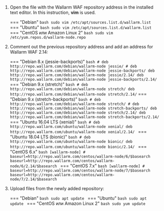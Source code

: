 1. Open the file with the Wallarm WAF repository address in the installed text editor. In this instruction, **vim** is used.

    === "Debian"
        ```bash
        sudo vim /etc/apt/sources.list.d/wallarm.list
        ```
    === "Ubuntu"
        ```bash
        sudo vim /etc/apt/sources.list.d/wallarm.list
        ```
    === "CentOS или Amazon Linux 2"
        ```bash
        sudo vim /etc/yum.repos.d/wallarm-node.repo
        ```
2. Comment out the previous repository address and add an address for Wallarm WAF 2.14:

    === "Debian 8.x (jessie-backports)"
        ``` bash
        # deb http://repo.wallarm.com/debian/wallarm-node jessie/
        # deb http://repo.wallarm.com/debian/wallarm-node jessie-backports/
        deb http://repo.wallarm.com/debian/wallarm-node jessie/2.14/
        deb http://repo.wallarm.com/debian/wallarm-node jessie-backports/2.14/
        ```
    === "Debian 9.x (stretch)"
        ``` bash
        # deb http://repo.wallarm.com/debian/wallarm-node stretch/
        deb http://repo.wallarm.com/debian/wallarm-node stretch/2.14/
        ```
    === "Debian 9.x (stretch-backports)"
        ```bash
        # deb http://repo.wallarm.com/debian/wallarm-node stretch/
        # deb http://repo.wallarm.com/debian/wallarm-node stretch-backports/
        deb http://repo.wallarm.com/debian/wallarm-node stretch/2.14/
        deb http://repo.wallarm.com/debian/wallarm-node stretch-backports/2.14/
        ```
    === "Ubuntu 16.04 LTS (xenial)"
        ```bash
        # deb http://repo.wallarm.com/ubuntu/wallarm-node xenial/
        deb http://repo.wallarm.com/ubuntu/wallarm-node xenial/2.14/
        ```
    === "Ubuntu 18.04 LTS (bionic)"
        ```bash
        # deb http://repo.wallarm.com/ubuntu/wallarm-node bionic/
        deb http://repo.wallarm.com/ubuntu/wallarm-node bionic/2.14/
        ```
    === "CentOS 6.x"
        ```bash
        [wallarm-node]
        # baseurl=http://repo.wallarm.com/centos/wallarm-node/6/$basearch
        baseurl=http://repo.wallarm.com/centos/wallarm-node/6/2.14/$basearch
        ```
    === "CentOS 7.x"
        ```bash
        [wallarm-node]
        # baseurl=http://repo.wallarm.com/centos/wallarm-node/7/$basearch
        baseurl=http://repo.wallarm.com/centos/wallarm-node/7/2.14/$basearch
        ```
3. Upload files from the newly added repository:

    === "Debian"
        ```bash
        sudo apt update
        ```
    === "Ubuntu"
        ```bash
        sudo apt update
        ```
    === "CentOS или Amazon Linux 2"
        ```bash
        sudo yum update
        ```
